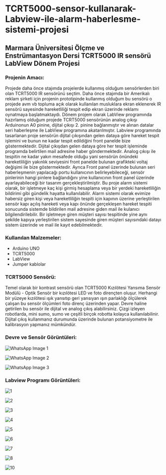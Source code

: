 # TCRT5000-sensor-kullanarak-Labview-ile-alarm-haberlesme-sistemi-projesi

## Marmara Üniversitesi Ölçme ve Enstrümantasyon Dersi TCRT5000 IR sensörü LabView Dönem Projesi

### Projenin Amacı:
Projede daha önce stajımda projelerde kullanmış olduğum sensörlerden biri olan TCRT5000 IR sensörünü seçtim. Daha önce stajımda bir Amerikalı reklam şirketi için projenin prototipinde kullanmış olduğum bu sensörü o projede avm vb topluma açık olarak kullanılan musluklara ekran eklenerek IR sensörü sayesinde hareketliliği tespit edip ekran üzerinde reklamı oynatmaya başlatmaktaydı. Dönem projem olarak LabView programında hazırlamış olduğum projede TCRT5000 sensörünün analog çıkışı Arduinonun A0 pinine, dijital çıkışı 2. pinine bağlanmıştır ve alınan datalar seri haberleşme ile LabView programına akatarılmıştır. Labview programında tasarlanan proje sensörün dijital çıkışından gelen dataya göre hareket tespit işlemini ve bunun ne kadar tespit edildiğini front panelde bize göstermektedir. Dijital çıkışdan gelen dataya göre her tespit işleminde programda belirtilen mail adresine haber göndermektedir. Analog çıkışı ile tespitin ne kadar yakın mesafede olduğu yani sensörün önündeki hareketliliğin yakınlık seviyesini front panelde bulunan grafikteki voltaj değişimi ile bize göstermektedir. Ayrıca Front panel üzerinde bulunan seri haberleşmenin yapılacağı portu kullanıcının belirleyebileceği, sensör pinlerinin hangi pinlere bağlandığını yine kullanıcının front panel üzerinde ayarlayabileceği bir tasarım gerçekleştirilmiştir. Bu proje alarm sistemi olarak, bir işletmeye kaç kişi girmiş hesaplama veya bir yerdeki hareketliliğin bildirimi gibi gündelik hayatta kullanılabilir. Alarm sistemi olarak evimize habersiz giren kişi veya hareketliliğin tespiti için kapının üzerine yerleştirilen sensör kapı açılış hareketi veya kapı önünde gerçekleşen hareket tespiti sonucunda sistemde bildirilen mail adresine giden mail ile kulanıcı bilgilendirilebilir. Bir işletmeye giren müşteri sayısı tespitinde yine aynı şekilde kapıya yerleştirilen sistem sayesinde giren müşteri sayısındaki datayı sistem üzerinde ve mail ile kayıt edebilmektedir.

### Kullanılan Malzemeler:
- Arduino UNO
- TCRT5000
- LabView
- Jumper kablolar

### TCRT5000 Sensörü:
Temel olarak bir kontrast sensörü olan TCRT5000 Kızılötesi Yansıma Sensör Modülü - Optik Sensör bir kızılötesi LED ve foto dirençten oluşur. Herhangi bir yüzeye kızılötesi ışık yansıtıp geri yansıyan ışın parlaklığı ölçülerek çalışan bu sensör ölçümleri foto direnç üzerinden yapar. Devre haline getirilen bu sensör ile dijital ve analog çıkış alabilirsiniz. Çizgi izleyen robotlarda, mini sumo, sumo ve çeşitli birçok robotta kolayca kullanılabilinir. Dijital çıkış kullanmanız durumunda üzerinde bulunan potansiyometre ile kalibrasyon yapmanız mümkündür.

### Devre ve Sensör Görüntüleri:
![WhatsApp Image 1](https://user-images.githubusercontent.com/83128364/172061226-079fe2bc-85f7-461f-a31b-93804c2359ea.jpeg)

![WhatsApp Image 2](https://user-images.githubusercontent.com/83128364/172061234-5637cf6c-5216-4a9c-9a00-8aaaaa076ac9.jpeg)

![WhatsApp Image 3](https://user-images.githubusercontent.com/83128364/172061237-3a55b938-8fae-4a5a-ae12-80d3c6ea23c5.jpeg)

### Labview Programı Görüntüleri:
![1](https://user-images.githubusercontent.com/83128364/172061119-466d504c-e009-4994-85e2-ec567070b19a.png)

![2](https://user-images.githubusercontent.com/83128364/172061139-6d4b5fba-b0b6-4ec4-9099-260381013ce9.png)

![3](https://user-images.githubusercontent.com/83128364/172061144-039bad68-cb90-4ac5-8e8d-8c3a987f5a3c.png)

![4](https://user-images.githubusercontent.com/83128364/172061147-40015b13-c111-4ea5-91ef-c24e35d8f8e3.png)

![5](https://user-images.githubusercontent.com/83128364/172061152-bd88c071-7987-4924-8c91-a30b241b8731.png)

![6](https://user-images.githubusercontent.com/83128364/172061157-272249bc-808f-4111-b960-ce2f52dfa326.png)

![7](https://user-images.githubusercontent.com/83128364/172061162-4bc202a6-c984-47d7-865e-bae480cdfd93.png)

![8](https://user-images.githubusercontent.com/83128364/172061165-b303ced7-ecfa-47aa-bca2-78971021604f.png)

![10](https://user-images.githubusercontent.com/83128364/172061170-b83baaab-ae91-4711-bee8-ae57b238b834.png)

